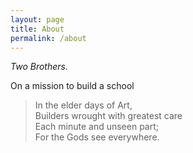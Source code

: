 ```yaml
---
layout: page
title: About
permalink: /about
---
```


*Two Brothers.*

On a mission to build a school


> In the elder days of Art,<br>
Builders wrought with greatest care <br>
Each minute and unseen part; <br>
For the Gods see everywhere. <br>
